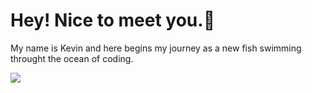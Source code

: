 # Hey! Nice to meet you.👋
My name is Kevin and here begins my journey as a new fish swimming throught the ocean of coding.

![](https://miro.medium.com/max/1400/1*b1_CBYDysJFp_OtqelUx_g.jpeg)


